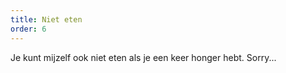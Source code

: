 ```yaml
---
title: Niet eten
order: 6
---
```


Je kunt mijzelf ook niet eten als je een keer honger hebt. Sorry... 